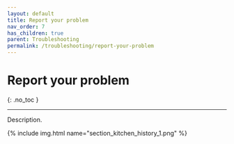 ```yaml
---
layout: default
title: Report your problem
nav_order: 7
has_children: true
parent: Troubleshooting
permalink: /troubleshooting/report-your-problem
---
```


# Report your problem
{: .no_toc }

---

Description.

{% include img.html name="section_kitchen_history_1.png" %}